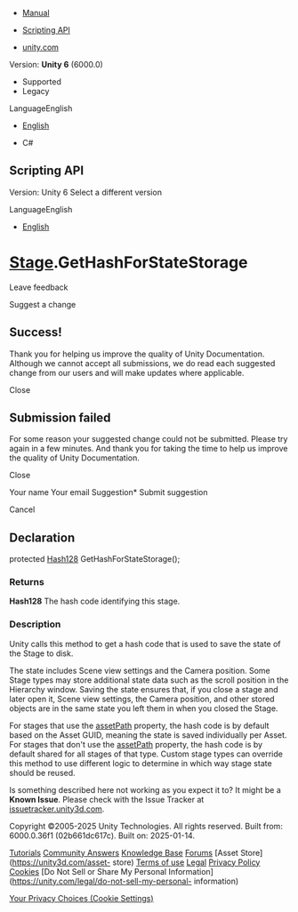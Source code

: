 [ ]()

  * [Manual](../Manual/index.html)
  * [Scripting API](../ScriptReference/index.html)

  * [unity.com](https://unity.com/)

Version: **Unity 6** (6000.0)

  * Supported
  * Legacy

LanguageEnglish

  * [English]()

  * C#

[ ](https://docs.unity3d.com)

## Scripting API

Version: Unity 6 Select a different version

LanguageEnglish

  * [English]()

#  [Stage](SceneManagement.Stage.html).GetHashForStateStorage

Leave feedback

Suggest a change

## Success!

Thank you for helping us improve the quality of Unity Documentation. Although
we cannot accept all submissions, we do read each suggested change from our
users and will make updates where applicable.

Close

## Submission failed

For some reason your suggested change could not be submitted. Please <a>try
again</a> in a few minutes. And thank you for taking the time to help us
improve the quality of Unity Documentation.

Close

Your name Your email Suggestion* Submit suggestion

Cancel

[ ]()

## Declaration

protected [Hash128](Hash128.html) GetHashForStateStorage();

### Returns

**Hash128** The hash code identifying this stage.

### Description

Unity calls this method to get a hash code that is used to save the state of
the Stage to disk.

The state includes Scene view settings and the Camera position. Some Stage
types may store additional state data such as the scroll position in the
Hierarchy window. Saving the state ensures that, if you close a stage and
later open it, Scene view settings, the Camera position, and other stored
objects are in the same state you left them in when you closed the Stage.  
  
For stages that use the [assetPath](SceneManagement.Stage-assetPath.html)
property, the hash code is by default based on the Asset GUID, meaning the
state is saved individually per Asset. For stages that don't use the
[assetPath](SceneManagement.Stage-assetPath.html) property, the hash code is
by default shared for all stages of that type. Custom stage types can override
this method to use different logic to determine in which way stage state
should be reused.

Is something described here not working as you expect it to? It might be a
**Known Issue**. Please check with the Issue Tracker at
[issuetracker.unity3d.com](https://issuetracker.unity3d.com).

Copyright ©2005-2025 Unity Technologies. All rights reserved. Built from:
6000.0.36f1 (02b661dc617c). Built on: 2025-01-14.

[Tutorials](https://unity3d.com/learn) [Community
Answers](https://answers.unity3d.com) [Knowledge
Base](https://support.unity3d.com/hc/en-us)
[Forums](https://forum.unity3d.com) [Asset Store](https://unity3d.com/asset-
store) [Terms of use](https://docs.unity3d.com/Manual/TermsOfUse.html)
[Legal](https://unity.com/legal) [Privacy
Policy](https://unity.com/legal/privacy-policy)
[Cookies](https://unity.com/legal/cookie-policy) [Do Not Sell or Share My
Personal Information](https://unity.com/legal/do-not-sell-my-personal-
information)

[Your Privacy Choices (Cookie Settings)](javascript:void\(0\);)

